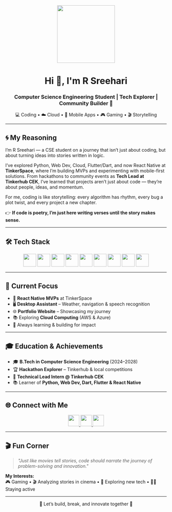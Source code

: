 <div align="center">
  <img height="180" src="https://media.giphy.com/media/M9gbBd9nbDrOTu1Mqx/giphy.gif" />
</div>

<h1 align="center">Hi 👋, I'm R Sreehari</h1>
<h3 align="center">Computer Science Engineering Student | Tech Explorer | Community Builder 🚀</h3>

<p align="center">
  💻 Coding • ☁️ Cloud • 📱 Mobile Apps • 🎮 Gaming • 🎬 Storytelling  
</p>

---

## 🌀 My Reasoning  

I’m R Sreehari — a CSE student on a journey that isn’t just about coding, but about turning ideas into stories written in logic.  

I’ve explored Python, Web Dev, Cloud, Flutter/Dart, and now React Native at **TinkerSpace**, where I’m building MVPs and experimenting with mobile-first solutions. From hackathons to community events as **Tech Lead at Tinkerhub CEK**, I’ve learned that projects aren’t just about code — they’re about people, ideas, and momentum.  

For me, coding is like storytelling: every algorithm has rhythm, every bug a plot twist, and every project a new chapter.  

👉 **If code is poetry, I’m just here writing verses until the story makes sense.**  

---

## 🛠️ Tech Stack  

<div align="center">
  <img src="https://cdn.jsdelivr.net/gh/devicons/devicon/icons/python/python-original.svg" height="40" />
  <img src="https://cdn.jsdelivr.net/gh/devicons/devicon/icons/javascript/javascript-original.svg" height="40" />
  <img src="https://cdn.jsdelivr.net/gh/devicons/devicon/icons/react/react-original.svg" height="40" />
  <img src="https://cdn.jsdelivr.net/gh/devicons/devicon/icons/flutter/flutter-original.svg" height="40" />
  <img src="https://cdn.jsdelivr.net/gh/devicons/devicon/icons/dart/dart-original.svg" height="40" />
  <img src="https://cdn.jsdelivr.net/gh/devicons/devicon/icons/html5/html5-original.svg" height="40" />
  <img src="https://cdn.jsdelivr.net/gh/devicons/devicon/icons/css3/css3-original.svg" height="40" />
  <img src="https://cdn.jsdelivr.net/gh/devicons/devicon/icons/git/git-original.svg" height="40" />
  <img src="https://cdn.jsdelivr.net/gh/devicons/devicon/icons/vscode/vscode-original.svg" height="40" />
</div>

---

## 🚀 Current Focus  

- 📱 **React Native MVPs** at TinkerSpace  
- 🖥️ **Desktop Assistant** – Weather, navigation & speech recognition  
- 🌐 **Portfolio Website** – Showcasing my journey  
- 📚 Exploring **Cloud Computing** (AWS & Azure)  
- 🎯 Always learning & building for impact  

---

## 🎓 Education & Achievements  

- 🎓 **B.Tech in Computer Science Engineering** (2024–2028)  
- 🏆 **Hackathon Explorer** – Tinkerhub & local competitions  
- 🤝 **Technical Lead Intern @ Tinkerhub CEK**  
- 📚 Learner of **Python, Web Dev, Dart, Flutter & React Native**  

---

## 🌐 Connect with Me  

<div align="center">
  <a href="mailto:rsreehari091@gmail.com">
    <img src="https://img.shields.io/badge/Gmail-D14836?style=for-the-badge&logo=gmail&logoColor=white" height="35" />
  </a>
  <a href="https://www.linkedin.com/in/rsreehari0">
    <img src="https://img.shields.io/badge/LinkedIn-0077B5?style=for-the-badge&logo=linkedin&logoColor=white" height="35" />
  </a>
  <a href="https://www.instagram.com/_r_sreehari">
    <img src="https://img.shields.io/badge/Instagram-E4405F?style=for-the-badge&logo=instagram&logoColor=white" height="35" />
  </a>
</div>

---

## 🎬 Fun Corner  

> *"Just like movies tell stories, code should narrate the journey of problem-solving and innovation."*  

**My Interests:**  
🎮 Gaming • 🎬 Analyzing stories in cinema • 📖 Exploring new tech • 🏃‍♂️ Staying active  

---

<div align="center">
  🌟 Let’s build, break, and innovate together 🌟  
</div>
